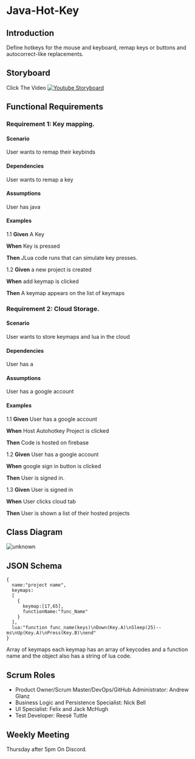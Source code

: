 # Java-Hot-Key
## Introduction 
Define hotkeys for the mouse and keyboard, remap keys or buttons and autocorrect-like replacements.
## Storyboard
Click The Video 
[![Youtube Storyboard](http://img.youtube.com/vi/3buRxCkH9-M/0.jpg)](https://www.youtube.com/watch?v=3buRxCkH9-M "Video Title")
## Functional Requirements
### Requirement 1: Key mapping.
#### Scenario

User wants to remap their keybinds

#### Dependencies

User wants to remap a key

#### Assumptions

User has java

#### Examples
1.1
**Given** A Key

**When** Key is pressed

**Then** JLua code runs that can simulate key presses.

1.2
**Given** a new project is created

**When** add keymap is clicked

**Then** A keymap appears on the list of keymaps

### Requirement 2: Cloud Storage.
#### Scenario

User wants to store keymaps and lua in the cloud

#### Dependencies

User has a 

#### Assumptions

User has a google account

#### Examples
1.1
**Given** User has a google account

**When** Host Autohotkey Project is clicked

**Then** Code is hosted on firebase

1.2
**Given** User has a google account

**When** google sign in button is clicked

**Then** User is signed in.

1.3
**Given** User is signed in

**When** User clicks cloud tab

**Then** User is shown a list of their hosted projects

## Class Diagram
![unknown](https://user-images.githubusercontent.com/23407049/189464102-989f8f35-289c-420c-b305-948043375cd0.png)

## JSON Schema
```
{
  name:"project name",  
  keymaps:
  [
    {
      keymap:[17,65],
      functionName:"func_Name"
    }
  ],
  lua:"function func_name(keys)\nDown(Key.A)\nSleep(25)--ms\nUp(Key.A)\nPress(Key.B)\nend"
}
```
Array of keymaps each keymap has an array of keycodes and a function name
and the object also has a string of lua code.
## Scrum Roles
- Product Owner/Scrum Master/DevOps/GitHub Administrator: Andrew Glanz
- Business Logic and Persistence Specialist: Nick Bell
- UI Specialist: Felix and Jack McHugh 
- Test Developer: Reesë Tuttle
## Weekly Meeting

Thursday after 5pm On Discord.


